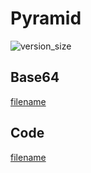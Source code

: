 # Pyramid

![version_size](https://raw.githubusercontent.com/johnfercher/taleslab/main/cmd/others/pyramid/image.png)

## Base64
[filename](https://raw.githubusercontent.com/johnfercher/taleslab/main/cmd/others/pyramid/data.txt ':include :type=code')

## Code
[filename](https://raw.githubusercontent.com/johnfercher/taleslab/main/cmd/others/pyramid/main.go ':include :type=code')